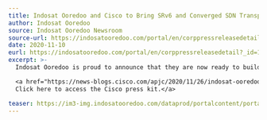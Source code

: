 ```yaml
---
title: Indosat Ooredoo and Cisco to Bring SRv6 and Converged SDN Transport Network to Indonesia
author: Indosat Ooredoo
source: Indosat Ooredoo Newsroom
source-url: https://indosatooredoo.com/portal/en/corppressreleasedetail?_id=10004335
date: 2020-11-10
eurl: https://indosatooredoo.com/portal/en/corppressreleasedetail?_id=10004335
excerpt: >-
  Indosat Ooredoo is proud to announce that they are now ready to build a 5G-ready transport network based on new converged Software-defined Networking (SDN) and Segment Routing IPv6 (SRv6) architecture, powered by Cisco.<br .>

  <a href="https://news-blogs.cisco.com/apjc/2020/11/26/indosat-ooredoo-and-cisco-to-bring-srv6-and-converged-sdn-transport-network-to-indonesia/">
  Click here to access the Cisco press kit.</a>

teaser: https://im3-img.indosatooredoo.com/dataprod/portalcontent/portal/images/group/637391532639042455.jpg
---
```

